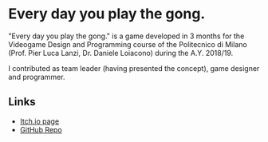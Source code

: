 # Every day you play the gong.

"Every day you play the gong." is a game developed in 3 months for the Videogame Design and Programming course of the Politecnico di Milano (Prof. Pier Luca Lanzi, Dr. Daniele Loiacono) during the A.Y. 2018/19.

I contributed as team leader (having presented the concept), game designer and programmer.

## Links

* [Itch.io page](https://polimi-game-collective.itch.io/everyday-you-play-the-gong)<br/>
* [GitHub Repo](https://github.com/AndreaSoprani/EveryDayYouPlayTheGong)
